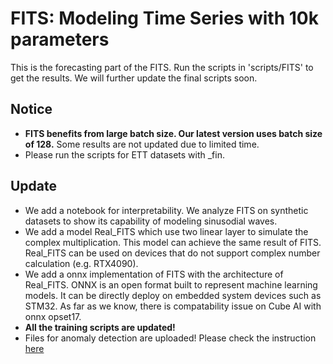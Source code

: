 # FITS: Modeling Time Series with 10k parameters

This is the forecasting part of the FITS. Run the scripts in 'scripts/FITS' to get the results. We will further update the final scripts soon. 

## Notice

- **FITS benefits from large batch size. Our latest version uses batch size of 128.** Some results are not updated due to limited time. 
- Please run the scripts for ETT datasets with _fin.

## Update
- We add a notebook for interpretability. We analyze FITS on synthetic datasets to show its capability of modeling sinusodial waves. 
- We add a model Real_FITS which use two linear layer to simulate the complex multiplication. This model can achieve the same result of FITS. Real_FITS can be used on devices that do not support complex number calculation (e.g. RTX4090). 
- We add a onnx implementation of FITS with the architecture of Real_FITS. ONNX is an open format built to represent machine learning models. It can be directly deploy on embedded system devices such as STM32. As far as we know, there is compatability issue on Cube AI with onnx opset17. 
- **All the training scripts are updated!**
- Files for anomaly detection are uploaded! Please check the instruction [here](./AD/runAD.md)